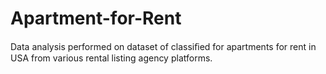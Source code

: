 # Apartment-for-Rent
Data analysis performed on dataset of classiﬁed for apartments for rent in USA from various rental listing agency platforms.
